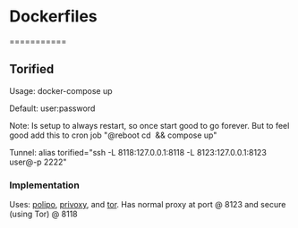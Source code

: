# Dockerfiles
===========

## Torified

Usage:  docker-compose up

Default: user:password

Note:  Is setup to always restart, so once start good to go forever.  But to feel good add this to cron job "@reboot cd <image directory> && compose up"

Tunnel: alias torified="ssh -L 8118:127.0.0.1:8118 -L 8123:127.0.0.1:8123 user@<ip>-p 2222"

### Implementation

Uses: [polipo](https://github.com/jech/polipo), [privoxy](https://www.privoxy.org/), and [tor](https://www.torproject.org/).  Has normal proxy at port @ 8123 and secure (using Tor) @ 8118
